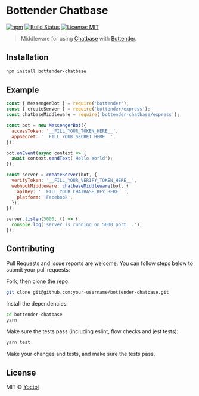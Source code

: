 # Bottender Chatbase

[![npm](https://img.shields.io/npm/v/bottender-chatbase.svg?style=flat-square)](https://www.npmjs.com/package/bottender-chatbase)
[![Build Status](https://travis-ci.org/bottenderjs/bottender-chatbase.svg?branch=master)](https://travis-ci.org/bottenderjs/bottender-chatbase)
[![License: MIT](https://img.shields.io/badge/License-MIT-yellow.svg)](https://opensource.org/licenses/MIT)

> Middleware for using [Chatbase](https://chatbase.com/welcome) with
> [Bottender](https://github.com/Yoctol/bottender).

## Installation

```sh
npm install bottender-chatbase
```

## Example

```js
const { MessengerBot } = require('bottender');
const { createServer } = require('bottender/express');
const chatbaseMiddleware = require('bottender-chatbase/express');

const bot = new MessengerBot({
  accessToken: '__FILL_YOUR_TOKEN_HERE__',
  appSecret: '__FILL_YOUR_SECRET_HERE__',
});

bot.onEvent(async context => {
  await context.sendText('Hello World');
});

const server = createServer(bot, {
  verifyToken: '__FILL_YOUR_VERIFY_TOKEN_HERE__',
  webhookMiddleware: chatbaseMiddleware(bot, {
    apiKey: '__FILL_YOUR_CHATBASE_KEY_HERE__',
    platform: 'Facebook',
  }),
});

server.listen(5000, () => {
  console.log('server is running on 5000 port...');
});
```

## Contributing

Pull Requests and issue reports are welcome. You can follow steps below to
submit your pull requests:

Fork, then clone the repo:

```sh
git clone git@github.com:your-username/bottender-chatbase.git
```

Install the dependencies:

```sh
cd bottender-chatbase
yarn
```

Make sure the tests pass (including eslint, flow checks and jest tests):

```sh
yarn test
```

Make your changes and tests, and make sure the tests pass.

## License

MIT © [Yoctol](https://github.com/bottenderjs/bottender-chatbase)
